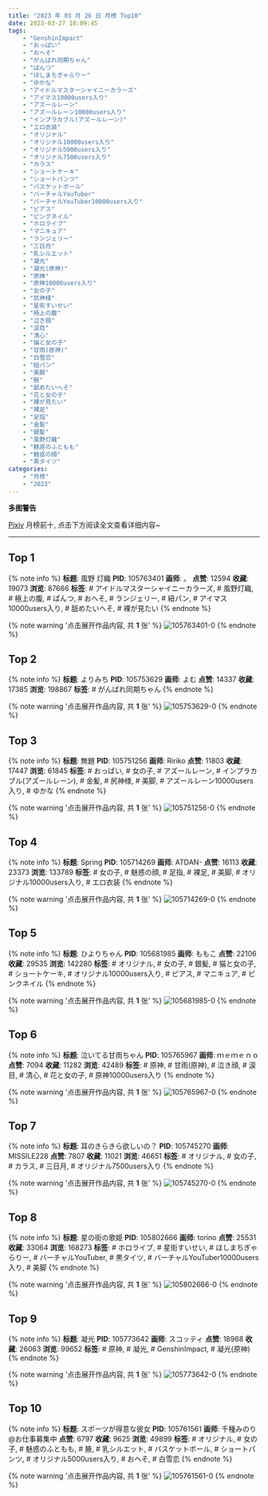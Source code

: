 ```yaml
---
title: "2023 年 03 月 26 日 月榜 Top10"
date: 2023-03-27 18:09:45
tags:
    - "GenshinImpact"
    - "おっぱい"
    - "おへそ"
    - "がんばれ同期ちゃん"
    - "ぱんつ"
    - "ほしまちぎゃらりー"
    - "ゆかな"
    - "アイドルマスターシャイニーカラーズ"
    - "アイマス10000users入り"
    - "アズールレーン"
    - "アズールレーン10000users入り"
    - "インプラカブル(アズールレーン)"
    - "エロ衣装"
    - "オリジナル"
    - "オリジナル10000users入り"
    - "オリジナル5000users入り"
    - "オリジナル7500users入り"
    - "カラス"
    - "ショートケーキ"
    - "ショートパンツ"
    - "バスケットボール"
    - "バーチャルYouTuber"
    - "バーチャルYouTuber10000users入り"
    - "ピアス"
    - "ピンクネイル"
    - "ホロライブ"
    - "マニキュア"
    - "ランジェリー"
    - "三日月"
    - "乳シルエット"
    - "凝光"
    - "凝光(原神)"
    - "原神"
    - "原神10000users入り"
    - "女の子"
    - "尻神様"
    - "星街すいせい"
    - "極上の腹"
    - "泣き顔"
    - "涙目"
    - "清心"
    - "猫と女の子"
    - "甘雨(原神)"
    - "白雪恋"
    - "紐パン"
    - "美脚"
    - "腋"
    - "舐めたいへそ"
    - "花と女の子"
    - "裸が見たい"
    - "裸足"
    - "足指"
    - "金髪"
    - "銀髪"
    - "風野灯織"
    - "魅惑のふともも"
    - "魅惑の顔"
    - "黒タイツ"
categories:
    - "月榜"
    - "2023"
---
```


<i class="fa fa-triangle-exclamation"></i>**多图警告**<i class="fa fa-triangle-exclamation"></i>

[Pixiv](https://www.pixiv.net/) 月榜前十, 点击下方阅读全文查看详细内容~

<!-- more -->

---

## Top 1

{% note info %}
**标题**: 風野 灯織
**PID**: 105763401 **画师**: 。
**点赞**: 12594 **收藏**: 19073 **浏览**: 87666
**标签**: # アイドルマスターシャイニーカラーズ, # 風野灯織, # 極上の腹, # ぱんつ, # おへそ, # ランジェリー, # 紐パン, # アイマス10000users入り, # 舐めたいへそ, # 裸が見たい
{% endnote %}

{% note warning '点击展开作品内容, 共 **1** 张' %}
![105763401-0](https://i.pixiv.re/img-original/img/2023/02/27/18/36/06/105763401_p0.jpg)
{% endnote %}

## Top 2

{% note info %}
**标题**: よりみち
**PID**: 105753629 **画师**: よむ
**点赞**: 14337 **收藏**: 17385 **浏览**: 198867
**标签**: # がんばれ同期ちゃん
{% endnote %}

{% note warning '点击展开作品内容, 共 **1** 张' %}
![105753629-0](https://i.pixiv.re/img-original/img/2023/02/27/08/07/08/105753629_p0.png)
{% endnote %}

## Top 3

{% note info %}
**标题**: 無題
**PID**: 105751256 **画师**: Ririko
**点赞**: 11803 **收藏**: 17447 **浏览**: 61845
**标签**: # おっぱい, # 女の子, # アズールレーン, # インプラカブル(アズールレーン), # 金髪, # 尻神様, # 美脚, # アズールレーン10000users入り, # ゆかな
{% endnote %}

{% note warning '点击展开作品内容, 共 **1** 张' %}
![105751256-0](https://i.pixiv.re/img-original/img/2023/02/27/04/34/41/105751256_p0.jpg)
{% endnote %}

## Top 4

{% note info %}
**标题**: Spring
**PID**: 105714269 **画师**: ATDAN-
**点赞**: 16113 **收藏**: 23373 **浏览**: 133789
**标签**: # 女の子, # 魅惑の顔, # 足指, # 裸足, # 美脚, # オリジナル10000users入り, # エロ衣装
{% endnote %}

{% note warning '点击展开作品内容, 共 **1** 张' %}
![105714269-0](https://i.pixiv.re/img-original/img/2023/02/26/13/21/00/105714269_p0.jpg)
{% endnote %}

## Top 5

{% note info %}
**标题**: ひよりちゃん
**PID**: 105681985 **画师**: ももこ
**点赞**: 22106 **收藏**: 29535 **浏览**: 142280
**标签**: # オリジナル, # 女の子, # 銀髪, # 猫と女の子, # ショートケーキ, # オリジナル10000users入り, # ピアス, # マニキュア, # ピンクネイル
{% endnote %}

{% note warning '点击展开作品内容, 共 **1** 张' %}
![105681985-0](https://i.pixiv.re/img-original/img/2023/02/25/00/36/12/105681985_p0.png)
{% endnote %}

## Top 6

{% note info %}
**标题**: 泣いてる甘雨ちゃん
**PID**: 105765967 **画师**: ｍｅｍｅｎｏ
**点赞**: 7094 **收藏**: 11282 **浏览**: 42489
**标签**: # 原神, # 甘雨(原神), # 泣き顔, # 涙目, # 清心, # 花と女の子, # 原神10000users入り
{% endnote %}

{% note warning '点击展开作品内容, 共 **1** 张' %}
![105765967-0](https://i.pixiv.re/img-original/img/2023/02/27/20/10/29/105765967_p0.png)
{% endnote %}

## Top 7

{% note info %}
**标题**: 耳のきらきら欲しいの？
**PID**: 105745270 **画师**: MISSILE228
**点赞**: 7807 **收藏**: 11021 **浏览**: 46651
**标签**: # オリジナル, # 女の子, # カラス, # 三日月, # オリジナル7500users入り
{% endnote %}

{% note warning '点击展开作品内容, 共 **1** 张' %}
![105745270-0](https://i.pixiv.re/img-original/img/2023/02/27/00/00/51/105745270_p0.jpg)
{% endnote %}

## Top 8

{% note info %}
**标题**: 星の街の歌姫
**PID**: 105802666 **画师**: torino
**点赞**: 25531 **收藏**: 33064 **浏览**: 168273
**标签**: # ホロライブ, # 星街すいせい, # ほしまちぎゃらりー, # バーチャルYouTuber, # 黒タイツ, # バーチャルYouTuber10000users入り, # 美脚
{% endnote %}

{% note warning '点击展开作品内容, 共 **1** 张' %}
![105802666-0](https://i.pixiv.re/img-original/img/2023/03/01/00/00/43/105802666_p0.jpg)
{% endnote %}

## Top 9

{% note info %}
**标题**: 凝光
**PID**: 105773642 **画师**: スコッティ
**点赞**: 18968 **收藏**: 26063 **浏览**: 99652
**标签**: # 原神, # 凝光, # GenshinImpact, # 凝光(原神)
{% endnote %}

{% note warning '点击展开作品内容, 共 **1** 张' %}
![105773642-0](https://i.pixiv.re/img-original/img/2023/02/28/00/00/27/105773642_p0.jpg)
{% endnote %}

## Top 10

{% note info %}
**标题**: スポーツが得意な彼女
**PID**: 105761561 **画师**: 千種みのり@お仕事募集中
**点赞**: 6797 **收藏**: 9625 **浏览**: 49899
**标签**: # オリジナル, # 女の子, # 魅惑のふともも, # 腋, # 乳シルエット, # バスケットボール, # ショートパンツ, # オリジナル5000users入り, # おへそ, # 白雪恋
{% endnote %}

{% note warning '点击展开作品内容, 共 **1** 张' %}
![105761561-0](https://i.pixiv.re/img-original/img/2023/02/27/17/11/11/105761561_p0.jpg)
{% endnote %}

